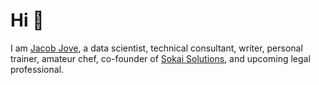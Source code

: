 # Hi 👋

I am [Jacob Jove](https://jacobjove.org), a data scientist, technical consultant, writer, personal trainer, amateur chef, co-founder of [Sokai Solutions](https://www.sokaisolutions.com/), and upcoming legal professional.
